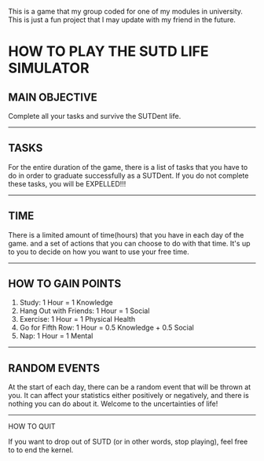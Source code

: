 This is a game that my group coded for one of my modules in university. This is just a fun project that I may update with my friend in the future.

# HOW TO PLAY THE SUTD LIFE SIMULATOR
## MAIN OBJECTIVE

Complete all your tasks and survive the SUTDent life.

-------------------------------------------------------------------------------
## TASKS
  For the entire duration of the game, there is a list of tasks that you have to
  do in order to graduate successfully as a SUTDent. If you do not complete these
  tasks, you will be EXPELLED!!!
  
-------------------------------------------------------------------------------
## TIME
  There is a limited amount of time(hours) that you have in each day of the game.
  and a set of actions that you can choose to do with that time. It's up to you 
  to decide on how you want to use your free time.
  
-------------------------------------------------------------------------------
## HOW TO GAIN POINTS

1. Study: 1 Hour = 1 Knowledge
2. Hang Out with Friends: 1 Hour = 1 Social 
3. Exercise: 1 Hour = 1 Physical Health 
4. Go for Fifth Row: 1 Hour = 0.5 Knowledge + 0.5 Social
5. Nap: 1 Hour = 1 Mental
   
-------------------------------------------------------------------------------
## RANDOM EVENTS

At the start of each day, there can be a random event that will be thrown at you.
It can affect your statistics either positively or negatively, and there is nothing
you can do about it. Welcome to the uncertainties of life!

-------------------------------------------------------------------------------
HOW TO QUIT

If you want to drop out of SUTD (or in other words, stop playing), feel free to
to end the kernel.

